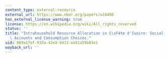 ```yaml
---
content_type: external-resource
external_url: https://www.nber.org/papers/w10498
has_external_license_warning: true
license: https://en.wikipedia.org/wiki/All_rights_reserved
status: ''
title: "Intrahousehold Resource Allocation in C\xF4te d'Ivoire: Social Norms, Separate\
  \ Accounts and Consumption Choices."
uid: 989a17ef-932a-42e9-b413-ea51a59b83e1
wayback_url: ''
---
```

